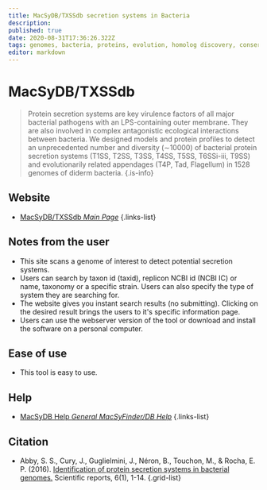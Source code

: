 ```yaml
---
title: MacSyDB/TXSSdb secretion systems in Bacteria
description: 
published: true
date: 2020-08-31T17:36:26.322Z
tags: genomes, bacteria, proteins, evolution, homolog discovery, conservation
editor: markdown
---
```


# MacSyDB/TXSSdb

> Protein secretion systems are key virulence factors of all major bacterial pathogens with an LPS-containing outer membrane. They are also involved in complex antagonistic ecological interactions between bacteria. We designed models and protein profiles to detect an unprecedented number and diversity (∼10000) of bacterial protein secretion systems (T1SS, T2SS, T3SS, T4SS, T5SS, T6SSi-iii, T9SS) and evolutionarily related appendages (T4P, Tad, Flagellum) in 1528 genomes of diderm bacteria.
{.is-info}

 

## Website 

- [MacSyDB/TXSSdb *Main Page*](http://macsydb.web.pasteur.fr/txssdb/_design/txssdb/index.html)
 {.links-list}


## Notes from the user
 
- This site scans a genome of interest to detect potential secretion systems.
- Users can search by taxon id (taxid), replicon NCBI id (NCBI IC) or name, taxonomy or a specific strain. Users can also specify the type of system they are searching for. 
- The website gives you instant search results (no submitting). Clicking on the desired result brings the users to it's specific information page. 
- Users can use the webserver version of the tool or download and install the software on a personal computer. 
 
## Ease of use

- This tool is easy to use. 

## Help

- [MacSyDB Help *General MacSyFinder/DB Help*](https://macsyfinder.readthedocs.io/en/latest/)
{.links-list}
## Citation 

- Abby, S. S., Cury, J., Guglielmini, J., Néron, B., Touchon, M., & Rocha, E. P. (2016). [Identification of protein secretion systems in bacterial genomes.](https://www.nature.com/articles/srep23080) Scientific reports, 6(1), 1-14.
{.grid-list}

